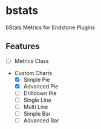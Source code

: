 # bstats

bStats Metrics for Endstone Plugins

## Features

- [ ] Metrics Class
- Custom Charts
    - [x] Simple Pie
    - [x] Advanced Pie
    - [ ] Drilldown Pie
    - [ ] Single Line
    - [ ] Multi Line
    - [ ] Simple Bar
    - [ ] Advanced Bar